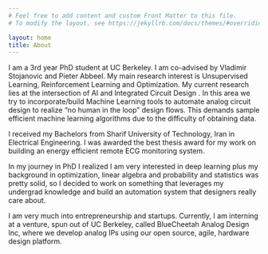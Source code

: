 ```yaml
---
# Feel free to add content and custom Front Matter to this file.
# To modify the layout, see https://jekyllrb.com/docs/themes/#overriding-theme-defaults

layout: home
title: About
---
```


I am a 3rd year PhD student at UC Berkeley. I am co-advised by Vladimir Stojanovic and Pieter
Abbeel. My main research interest is Unsupervised Learning, Reinforcement Learning and
Optimization. My current research lies at the intersection of AI and Integrated Circuit Design
. In this area we try to incorporate/build Machine Learning tools to automate analog circuit
design to realize “no human in the loop” design flows. This demands sample efficient machine
learning algorithms due to the difficulty of obtaining data.

I received my Bachelors from Sharif University of Technology, Iran in Electrical Engineering. I
was awarded the best thesis award for my work on building an energy efficient remote ECG monitoring
system. 

In my journey in PhD I realized I am very interested in deep learning plus my background in
optimization, linear algebra and probability and statistics was pretty solid, so I decided to
work on something that leverages my undergrad knowledge and build an automation system that
designers really care about.  

I am very much into entrepreneurship and startups. Currently, I am interning at a venture, spun out 
of UC Berkeley, called BlueCheetah Analog Design Inc, where we develop analog IPs using our open 
source, agile, hardware design platform. 

